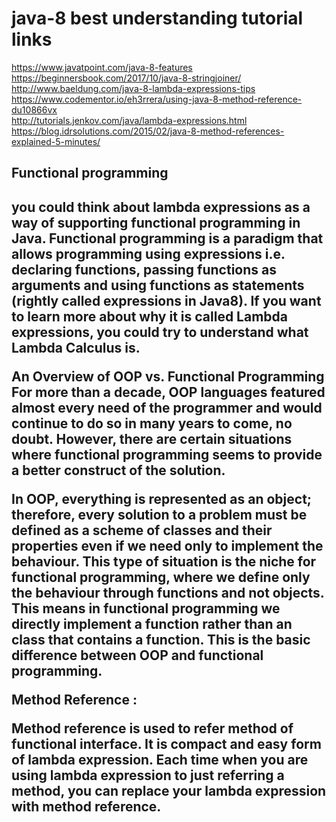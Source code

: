 # java-8 best understanding tutorial links 
https://www.javatpoint.com/java-8-features </br>
https://beginnersbook.com/2017/10/java-8-stringjoiner/ </br>
http://www.baeldung.com/java-8-lambda-expressions-tips </br>
https://www.codementor.io/eh3rrera/using-java-8-method-reference-du10866vx </br>
http://tutorials.jenkov.com/java/lambda-expressions.html </br>
https://blog.idrsolutions.com/2015/02/java-8-method-references-explained-5-minutes/ </br>

<h2>Functional programming <h2>


you could think about lambda expressions as a way of supporting functional programming in Java. Functional programming is a paradigm that allows programming using expressions i.e. declaring functions, passing functions as arguments and using functions as statements (rightly called expressions in Java8). If you want to learn more about why it is called Lambda expressions, you could try to understand what Lambda Calculus is.


An Overview of OOP vs. Functional Programming
For more than a decade, OOP languages featured almost every need of the programmer and would continue to do so in many years to come, no doubt. However, there are certain situations where functional programming seems to provide a better construct of the solution.

In OOP, everything is represented as an object; therefore, every solution to a problem must be defined as a scheme of classes and their properties even if we need only to implement the behaviour. This type of situation is the niche for functional programming, where we define only the behaviour through functions and not objects. This means in functional programming we directly implement a function rather than an class that contains a function. This is the basic difference between OOP and functional programming.


Method Reference :

Method reference is used to refer method of functional interface. It is compact and easy form of lambda expression. Each time when you are using lambda expression to just referring a method, you can replace your lambda expression with method reference.





